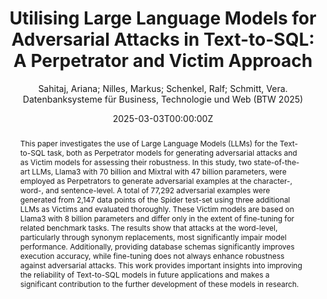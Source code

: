 ---
title: 'Utilising Large Language Models for Adversarial Attacks in Text-to-SQL: A Perpetrator and Victim Approach'
subtitle: "Sahitaj, Ariana; Nilles, Markus; Schenkel, Ralf; Schmitt, Vera. Datenbanksysteme für Business, Technologie und Web (BTW 2025)"

# Authors
# If you created a profile for a user (e.g. the default `admin` user), write the username (folder name) here
# and it will be replaced with their full name and linked to their profile.
authors:
- Ariana Sahitaj
- Markus Nilles
- Ralf Schenkel
- Dr. Vera Schmitt

# Author notes (optional)
author_notes: 

date: '2025-03-03T00:00:00Z'
doi: ''

# Schedule page publish date (NOT publication's date).
publishDate: '2017-01-01T00:00:00Z'

# Publication type.
# Accepts a single type but formatted as a YAML list (for Hugo requirements).
# Enter a publication type from the CSL standard.
publication_types: ['paper-conference']

# Publication name and optional abbreviated publication name.
publication: Datenbanksysteme für Business, Technologie und Web (BTW 2025)
publication_short: BTW(2025)

abstract: |
    This paper investigates the use of Large Language Models (LLMs) for the Text-to-SQL task, both as Perpetrator models for generating adversarial attacks and as Victim models for assessing their robustness. In this study, two state-of-the-art LLMs, Llama3 with 70 billion and Mixtral with 47 billion parameters, were employed as Perpetrators to generate adversarial examples at the character-, word-, and sentence-level. A total of 77,292 adversarial examples were generated from 2,147 data points of the Spider test-set using three additional LLMs as Victims and evaluated thoroughly. These Victim models are based on Llama3 with 8 billion parameters and differ only in the extent of fine-tuning for related benchmark tasks. The results show that attacks at the word-level, particularly through synonym replacements, most significantly impair model performance. Additionally, providing database schemas significantly improves execution accuracy, while fine-tuning does not always enhance robustness against adversarial attacks. This work provides important insights into improving the reliability of Text-to-SQL models in future applications and makes a significant contribution to the further development of these models in research.
# Summary. An optional shortened abstract.
summary: 

tags: []

# Display this page in the Featured widget?
featured: true

# Custom links (uncomment lines below)
# links:
# - name: Custom Link
#   url: http://example.org

url_pdf: 'https://dl.gi.de/items/66a63fc0-f9a7-49a0-8ec1-41c00fb7fe65'
url_code: ''
url_dataset: ''
url_poster: ''
url_project: ''
url_slides: ''
url_source: ''
url_video: ''

# Featured image
# To use, add an image named `featured.jpg/png` to your page's folder.
image:
  caption: ''
  focal_point: ''
  preview_only: false

# Associated Projects (optional).
#   Associate this publication with one or more of your projects.
#   Simply enter your project's folder or file name without extension.
#   E.g. `internal-project` references `content/project/internal-project/index.md`.
#   Otherwise, set `projects: []`.
projects: []

# Slides (optional).
#   Associate this publication with Markdown slides.
#   Simply enter your slide deck's filename without extension.
#   E.g. `slides: "example"` references `content/slides/example/index.md`.
#   Otherwise, set `slides: ""`.
slides: ""
---